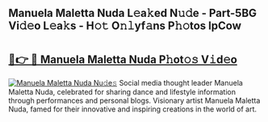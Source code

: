 ## Manuela Maletta Nuda L𝚎a𝚔ed N𝚞𝚍e - Part-5BG Vi𝚍𝚎o L𝚎a𝚔s - H𝚘𝚝 O𝚗𝚕yf𝚊ns P𝚑𝚘tos lpCow

# <h2><a href="http://kf08jy.oniu.top/?m=Manuela+Maletta+Nuda">🔗👉 🔴 Manuela Maletta Nuda P𝚑ot𝚘𝚜 V𝚒d𝚎o</a></h2>

[![Manuela Maletta Nuda Nu𝚍e𝚜](https://i.imgur.com/0qMVB7G.gif)](http://kf08jy.oniu.top/?m=Manuela+Maletta+Nuda)
Social media thought leader Manuela Maletta Nuda, celebrated for sharing dance and lifestyle information through performances and personal blogs. Visionary artist Manuela Maletta Nuda, famed for their innovative and inspiring creations in the world of art.  
